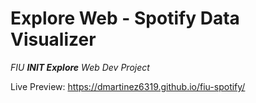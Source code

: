 ﻿# Explore Web - Spotify Data Visualizer

<em>FIU <b>INIT Explore</b> Web Dev Project </em>

Live Preview: https://dmartinez6319.github.io/fiu-spotify/ <br>
